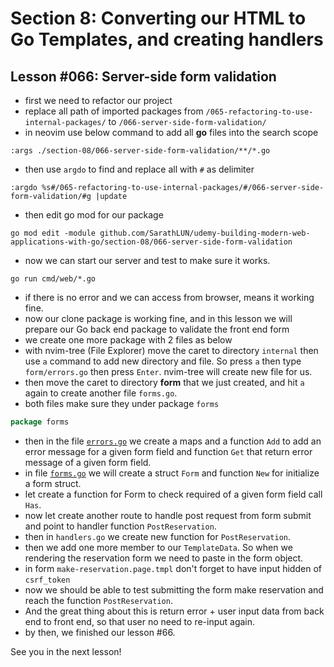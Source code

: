 # Section 8: Converting our HTML to Go Templates, and creating handlers

## Lesson #066: Server-side form validation

- first we need to refactor our project
- replace all path of imported packages from `/065-refactoring-to-use-internal-packages/`  to `/066-server-side-form-validation/`
- in neovim use below command to add all **go** files into the search scope 

```vim
:args ./section-08/066-server-side-form-validation/**/*.go
```

- then use `argdo` to find and replace all with `#` as delimiter

```vim
:argdo %s#/065-refactoring-to-use-internal-packages/#/066-server-side-form-validation/#g |update
```

- then edit go mod for our package

```shell
go mod edit -module github.com/SarathLUN/udemy-building-modern-web-applications-with-go/section-08/066-server-side-form-validation
```

- now we can start our server and test to make sure it works.

```shell
go run cmd/web/*.go
```

- if there is no error and we can access from browser, means it working fine.
- now our clone package is working fine, and in this lesson we will prepare our Go back end package to validate the front end form
- we create one more package with 2 files as below
- with nvim-tree (File Explorer) move the caret to directory `internal` then use `a` command to add new directory and file. So press `a` then type `form/errors.go` then press `Enter`. nvim-tree will create new file for us.
- then move the caret to directory **form** that we just created, and hit `a` again to create another file `forms.go`.
- both files make sure they under package `forms`

```go
package forms

```

- then in the file [`errors.go`](./internal/form/errors.go) we create a maps and a function `Add` to add an error message for a given form field and function `Get` that return error message of a given form field.
- in file [`forms.go`](./internal/form/forms.go) we will create a struct `Form` and function `New` for initialize a form struct.
- let create a function for Form to check required of a given form field call `Has`.
- now let create another route to handle post request from form submit and point to handler function `PostReservation`.
- then in `handlers.go` we create new function for `PostReservation`.
- then we add one more member to our `TemplateData`. So when we rendering the reservation form we need to paste in the form object.
- in form `make-reservation.page.tmpl` don't forget to have input hidden of `csrf_token`
- now we should be able to test submitting the form make reservation and reach the function `PostReservation`.
- And the great thing about this is return error + user input data from back end to front end, so that user no need to re-input again.
- by then, we finished our lesson #66.

See you in the next lesson!

